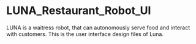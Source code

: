 # LUNA_Restaurant_Robot_UI
LUNA is a waitress robot, that can autonomously serve food and interact with customers. This is the user interface design files of Luna.
